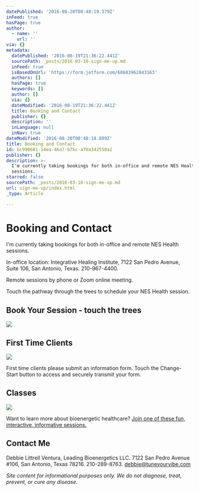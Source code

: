 ```yaml
---
datePublished: '2016-08-20T00:48:19.379Z'
inFeed: true
hasPage: true
author:
  - name: ''
    url: ''
via: {}
metadata:
  datePublished: '2016-08-19T21:36:22.441Z'
  sourcePath: _posts/2016-03-10-sign-me-up.md
  inFeed: true
  isBasedOnUrl: 'https://form.jotform.com/60683962843163'
  authors: []
  hasPage: true
  keywords: []
  author: []
  via: {}
  dateModified: '2016-08-19T21:36:22.441Z'
  title: Booking and Contact
  publisher: {}
  description: ''
  inLanguage: null
  inNav: true
dateModified: '2016-08-20T00:48:18.809Z'
title: Booking and Contact
id: bc990681-14ea-46a7-b76c-a70a342550a2
publisher: {}
description: >-
  I'm currently taking bookings for both in-office and remote NES Health
  sessions.
starred: false
sourcePath: _posts/2016-03-10-sign-me-up.md
url: sign-me-up/index.html
_type: Article

---
```

# Booking and Contact

I'm currently taking bookings for both in-office and remote NES Health sessions.

In-office location: Integrative Healing Institute, 7122 San Pedro Avenue, Suite 106, San Antonio, Texas. 210-967-4400\.

Remote sessions by phone or Zoom online meeting.

Touch the pathway through the trees to schedule your NES Health session.

## Book Your Session - touch the trees
![](https://s3-us-west-2.amazonaws.com/the-grid-img/p/05e90edcaeeba6b3dfc531b9dbd0079f45e08218.png)

## First Time Clients
![](https://the-grid-user-content.s3-us-west-2.amazonaws.com/ed1c3493-1f4d-463c-99b4-36dda011cd8d.jpg)

First time clients please submit an information form. Touch the Change-Start button to access and securely transmit your form.

## Classes
![](https://s3-us-west-2.amazonaws.com/the-grid-img/p/13196ba43723a2d0082a3d992c22edcabe853699.jpg)

Want to learn more about bioenergetic healthcare? [Join one of these fun, interactive, informative sessions.][0]

## Contact Me

Debbie Littrell Ventura, Leading Bioenergetics LLC. 7122 San Pedro Avenue \#106, San Antonio, Texas 78216\. 210-289-8763\. debbie@tuneyourvibe.com

_Site content for informational purposes only. We do not diagnose, treat, prevent, or cure any disease._

[0]: http://my.setmore.com/bookingpage/a6241876-6ca1-4c37-88f0-2d5dd8b07fe6/class